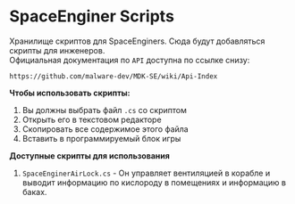 # SpaceEnginer Scripts

Хранилище скриптов для SpaceEnginers. Сюда будут добавляться скрипты для инженеров.  
Официальная документация по `API` доступна по ссылке снизу:
```Console
https://github.com/malware-dev/MDK-SE/wiki/Api-Index
```

**Чтобы использовать скрипты:**  
1. Вы должны выбрать файл `.cs` со скриптом
2. Открыть его в текстовом редакторе
3. Скопировать все содержимое этого файла
4. Вставить в программируемый блок игры

**Доступные скрипты для использования**  
1. `SpaceEnginerAirLock.cs` - Он управляет вентиляцией в корабле и выводит информацию по кислороду в помещениях и информацию в баках.
